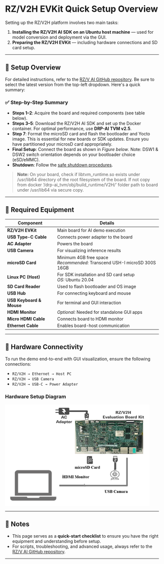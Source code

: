 # RZ/V2H EVKit Quick Setup Overview

Setting up the RZ/V2H platform involves two main tasks:

1. **Installing the RZ/V2H AI SDK on an Ubuntu host machine** — used for model conversion and deployment via the GUI.
2. **Preparing the RZ/V2H EVKit** — including hardware connections and SD card setup.

---

## 🔧 Setup Overview

For detailed instructions, refer to the [RZ/V AI GitHub repository](https://renesas-rz.github.io/rzv_ai_sdk/latest/getting_started.html). Be sure to select the latest version from the top-left dropdown. Here's a quick summary:

### ✅ Step-by-Step Summary

- **Steps 1–2**: Acquire the board and required components (see table below).
- **Steps 3–5**: Download the RZ/V2H AI SDK and set up the Docker container. For optimal performance, use **DRP-AI TVM v2.5**.
- **Step 7**: Format the microSD card and flash the bootloader and Yocto image. This is essential for new boards or SDK updates. Ensure you have partitioned your microsD card appropriately.
- **Final Setup**: Connect the board as shown in *Figure below*. Note: DSW1 & DSW2 switch orientation depends on your bootloader choice (eSD/eMMC).
- **Shutdown**: Follow the [safe shutdown procedures](https://renesas-rz.github.io/rzv_ai_sdk/latest/appendix.html#A3).


> **Note:** On your board, check if libtvm_runtime.so exists under /usr/lib64 directory of the root filesystem of the board. If not copy from docker ‘/drp-ai_tvm/obj/build_runtime/V2H/’ folder path to board under /usr/lib64 via secure copy.         

---

## 🧰 Required Equipment

| **Component**           | **Details**                                                                 |
|------------------------|------------------------------------------------------------------------------|
| **RZ/V2H EVKit**        | Main board for AI demo execution                                            |
| **USB Type-C Cable**    | Connects power adapter to the board                                         |
| **AC Adapter**          | Powers the board                                                            |
| **USB Camera**          | For visualizing inference results                                           |
| **microSD Card**        | Minimum 4GB free space<br>*Recommended:* Transcend USH-I microSD 300S 16GB  |
| **Linux PC (Host)**     | For SDK installation and SD card setup<br>*OS:* Ubuntu 20.04                |
| **SD Card Reader**      | Used to flash bootloader and OS image                                       |
| **USB Hub**             | For connecting keyboard and mouse                                           |
| **USB Keyboard & Mouse**| For terminal and GUI interaction                                            |
| **HDMI Monitor**        | *Optional:* Needed for standalone GUI apps                                  |
| **Micro HDMI Cable**    | Connects board to HDMI monitor                                              |
| **Ethernet Cable**      | Enables board-host communication                                            |

---

## 🔌 Hardware Connectivity

To run the demo end-to-end with GUI visualization, ensure the following connections:

- `RZ/V2H → Ethernet → Host PC`
- `RZ/V2H → USB Camera`
- `RZ/V2H → USB-C → Power Adapter`

### Hardware Setup Diagram

![Renesas TAO Integration Overview](../../docs/assets/RZ_V2H_HW_setup.png)

---

## 📌 Notes

- This page serves as a **quick-start checklist** to ensure you have the right equipment and understanding before setup.
- For scripts, troubleshooting, and advanced usage, always refer to the [RZ/V AI GitHub repository](https://renesas-rz.github.io/rzv_ai_sdk/latest/).

---

